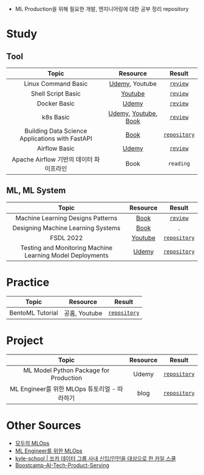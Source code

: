 - ML Production을 위해 필요한 개발, 엔지니어링에 대한 공부 정리 repository

# Study
## Tool
|Topic|Resource|Result|
|:------:|:---:|:---:|
|Linux Command Basic|[Udemy](https://www.udemy.com/course/linux-command-line-colt/), Youtube|[`review`](https://minsoo9506.github.io/04-linux-udemy/)|
|Shell Script Basic|[Youtube](https://www.youtube.com/playlist?list=PLApuRlvrZKog2XlvGJQh9KY8ePCvUG7Je)|[`review`](https://minsoo9506.github.io/05-shell/)|
|Docker Basic |[Udemy](https://www.udemy.com/course/docker-kubernetes-2022/)|[`review`](https://minsoo9506.github.io/categories/docker/)|
|k8s Basic|[Udemy](https://www.udemy.com/course/docker-kubernetes-2022/), [Youtube](https://www.youtube.com/playlist?list=PLApuRlvrZKohaBHvXAOhUD-RxD0uQ3z0c), [Book](http://www.yes24.com/Product/Goods/84927385)|[`review`](https://minsoo9506.github.io/categories/kubernetes/)|
|Building Data Science Applications with FastAPI|[Book](https://github.com/PacktPublishing/Building-Data-Science-Applications-with-FastAPI)|[`repository`](https://github.com/minsoo9506/FastAPI-study)|
|Airflow Basic|[Udemy](https://www.udemy.com/course/the-complete-hands-on-course-to-master-apache-airflow/)|[`review`](https://minsoo9506.github.io/categories/airflow/)|
|Apache Airflow 기반의 데이터 파이프라인|Book|`reading`|

## ML, ML System
|Topic|Resource|Result|
|:------:|:---:|:---:|
|Machine Learning Designs Patterns|[Book](https://www.amazon.com/Machine-Learning-Design-Patterns-Preparation/dp/1098115783)|[`review`](./review/book_ML_design_patterns/)|
|Designing Machine Learning Systems|[Book](https://www.amazon.com/Designing-Machine-Learning-Systems-Production-Ready/dp/1098107969)|.|
|FSDL 2022|[Youtube](https://fullstackdeeplearning.com/course/2022/)|[`repository`](https://github.com/minsoo9506/FSDL2022-study)|
|Testing and Monitoring Machine Learning Model Deployments|[Udemy](https://www.udemy.com/course/deployment-of-machine-learning-models/)|[`repository`](https://github.com/minsoo9506/ML-testing-monitoring)|

# Practice
|Topic|Resource|Result|
|:------:|:---:|:---:|
|BentoML Tutorial|공홈, Youtube|[`repository`](https://github.com/minsoo9506/BentoML-model-serving)|

# Project
|Topic|Resource|Result|
|:------:|:---:|:---:|
|ML Model Python Package for Production|Udemy|[`repository`](https://github.com/minsoo9506/fraudDetection)|
|ML Engineer를 위한 MLOps 튜토리얼 - 따라하기|blog|[`repository`](https://github.com/minsoo9506/mlops-project-level0)|

# Other Sources
- [모두의 MLOps](https://mlops-for-all.github.io/)
- [ML Engineer를 위한 MLOps](https://mlops-for-mle.github.io/tutorial/)
- [kyle-school | 쏘카 데이터 그룹 사내 신입/인턴을 대상으로 한 카일 스쿨](https://zzsza.github.io/kyle-school/)
- [Boostcamp-AI-Tech-Product-Serving](https://github.com/zzsza/Boostcamp-AI-Tech-Product-Serving)
